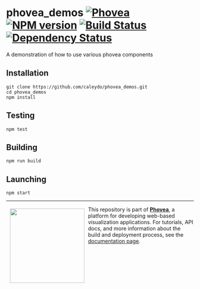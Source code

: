 phovea_demos [![Phovea][phovea-image]][phovea-url] [![NPM version][npm-image]][npm-url] [![Build Status][travis-image]][travis-url] [![Dependency Status][daviddm-image]][daviddm-url]
=====================

A demonstration of how to use various phovea components

Installation
------------

```
git clone https://github.com/caleydo/phovea_demos.git
cd phovea_demos
npm install
```

Testing
-------

```
npm test
```

Building
--------

```
npm run build
```

Launching
---------

```
npm start
```


***

<a href="https://caleydo.org"><img src="http://caleydo.org/assets/images/logos/caleydo.svg" align="left" width="200px" hspace="10" vspace="6"></a>
This repository is part of **[Phovea](http://phovea.caleydo.org/)**, a platform for developing web-based visualization applications. For tutorials, API docs, and more information about the build and deployment process, see the [documentation page](http://phovea.caleydo.org).


[phovea-image]: https://img.shields.io/badge/Phovea-Application-1BA64E.svg
[phovea-url]: https://phovea.caleydo.org
[npm-image]: https://badge.fury.io/js/phovea_demos.svg
[npm-url]: https://npmjs.org/package/phovea_demos
[travis-image]: https://travis-ci.org/caleydo/phovea_demos.svg?branch=master
[travis-url]: https://travis-ci.org/caleydo/phovea_demos
[daviddm-image]: https://david-dm.org/caleydo/phovea_demos/status.svg
[daviddm-url]: https://david-dm.org/caleydo/phovea_demos
